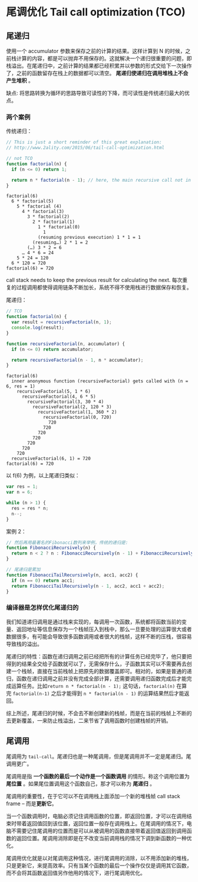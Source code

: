 # 尾调优化 Tail call optimization (TCO)

## 尾递归

使用一个 accumulator 参数来保存之前的计算的结果。这样计算到 N 的时候，之前栈计算的内容，都是可以抛弃不用保存的。这就解决一个递归很重要的问题，即栈溢出。在尾递归中，之前计算的结果都已经积累并以参数的形式交给下一次操作了，之前的函数留存在栈上的数据都可以清空。 **尾递归使递归在调用堆栈上不会产生堆积** 。

缺点: 将思路转换为循环的思路导致可读性的下降，而可读性是传统递归最大的优点。

### 两个案例

传统递归：

```javascript
// This is just a short reminder of this great explanation:
// http://www.2ality.com/2015/06/tail-call-optimization.html

// not TCO
function factorial(n) {
  if (n <= 0) return 1;

  return n * factorial(n - 1); // here, the main recursive call not in a tail position because of the `n` context.
}
```

```
factorial(6)
  6 * factorial(5)
    5 * factorial (4)
      4 * factorial(3)
        3 * factorial(2)
          2 * factorial(1)
            1 * factorial(0)
              1
            (resuming previous execution) 1 * 1 = 1
          (resuming…) 2 * 1 = 2
        (…) 3 * 2 = 6
      … 4 * 6 = 24
    5 * 24 = 120
  6 * 120 = 720
factorial(6) = 720
```

call stack needs to keep the previous result for calculating the next. 每次重复的过程调用都使得调用链条不断加长，系统不得不使用栈进行数据保存和恢复。

尾递归：

```javascript
// TCO
function factorial(n) {
  var result = recursiveFactorial(n, 1);
  console.log(result);
}

function recursiveFactorial(n, accumulator) {
  if (n <= 0) return accumulator;

  return recursiveFactorial(n - 1, n * accumulator);
}
```

```
factorial(6)
  inner anonymous function (recursiveFactorial) gets called with (n = 6, res = 1)
    recursiveFactorial(5, 1 * 6)
      recursiveFactorial(4, 6 * 5)
        recursiveFactorial(3, 30 * 4)
          recursiveFactorial(2, 120 * 3)
            recursiveFactorial(1, 360 * 2)
              recursiveFactorial(0, 720)
                720
              720
            720
          720
        720
      720
    720
  recursiveFactorial(6, 1) = 720
factorial(6) = 720
```

以 f(6) 为例，以上尾递归类似：

```javascript
var res = 1;
var n = 6;

while (n > 1) {
  res = res * n;
  n--;
}
```

案例 2：

```javascript
// 然后再用最著名的Fibonacci数列来举例，传统的递归是:
function FibonacciRecursively(n) {
  return n < 2 ? n : FibonacciRecursively(n - 1) + FibonacciRecursively(n - 2);
}

// 尾递归是累加
function FibonacciTailRecursively(n, acc1, acc2) {
  if (n == 0) return acc1;
  return FibonacciTailRecursively(n - 1, acc2, acc1 + acc2);
}
```

### 编译器是怎样优化尾递归的

我们知道递归调用是通过栈来实现的，每调用一次函数，系统都将函数当前的变量、返回地址等信息保存为一个栈帧压入到栈中，那么一旦要处理的运算很大或者数据很多，有可能会导致很多函数调用或者很大的栈帧，这样不断的压栈，很容易导致栈的溢出。

尾递归的特性：函数在递归调用之前已经把所有的计算任务已经完毕了，他只要把得到的结果全交给子函数就可以了，无需保存什么，子函数其实可以不需要再去创建一个栈帧，直接在当前栈帧上把原先的数据覆盖即可。相对的，如果是普通的递归，函数在递归调用之前并没有完成全部计算，还需要调用递归函数完成后才能完成运算任务。比如`return n * factorial(n - 1);` 这句话，`factorial(n)` 在算完 `factorial(n-1)` 之后才能得到 `n * factorial(n - 1)` 的运算结果然后才能返回。

综上所述，尾递归的时候，不会去不断创建新的栈帧，而是在当前的栈帧上不断的去更新覆盖，一来防止栈溢出，二来节省了调用函数时创建栈帧的开销。

## 尾调用

尾调用为 `tail-call`。尾递归也是一种尾调用，但是尾调用并不一定是尾递归。尾调用更广。

尾调用是指 **一个函数的最后一个动作是一个函数调用** 的情形。称这个调用位置为 **尾位置** 。如果尾位置调用这个函数自己，那才可以称为 **尾递归** 。

尾调用的重要性，在于它可以不在调用栈上面添加一个新的堆栈帧 call stack frame – 而是**更新它**。

当一个函数调用时，电脑必须记住调用函数的位置，即返回位置，才可以在调用结束时带着返回值回到该位置，返回位置一般存在调用栈上。在尾调用的情况下，电脑不需要记住尾调用的位置而是可以从被调用的函数直接带着返回值返回到调用函数的返回位置。尾调用消除即是在不改变当前调用栈的情况下调到新函数的一种优化。

尾调用优化就是以对尾调用这种情况，进行尾调用的消除，以不用添加新的堆栈，只是更新它，来提高效率。只有当某个函数的最后一个操作仅仅是调用其它函数，而不会将其函数返回值另作他用的情况下，进行尾调用优化。
